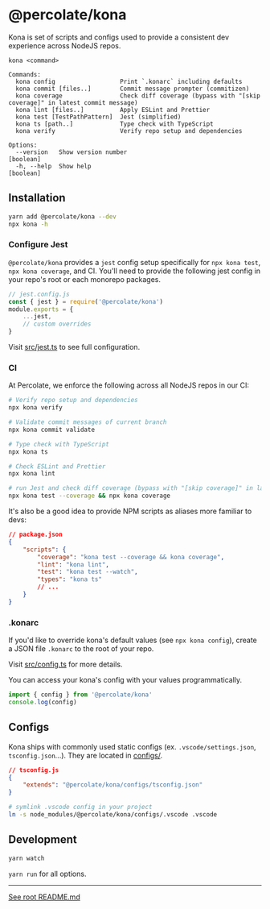 # @percolate/kona

Kona is set of scripts and configs used to provide a consistent dev experience across NodeJS repos.

```
kona <command>

Commands:
  kona config                  Print `.konarc` including defaults
  kona commit [files..]        Commit message prompter (commitizen)
  kona coverage                Check diff coverage (bypass with "[skip coverage]" in latest commit message)
  kona lint [files..]          Apply ESLint and Prettier
  kona test [TestPathPattern]  Jest (simplified)
  kona ts [path..]             Type check with TypeScript
  kona verify                  Verify repo setup and dependencies

Options:
  --version   Show version number                                                                    [boolean]
  -h, --help  Show help                                                                              [boolean]
```

## Installation

```sh
yarn add @percolate/kona --dev
npx kona -h
```

### Configure Jest

`@percolate/kona` provides a `jest` config setup specifically for `npx kona test`, `npx kona coverage`, and CI.
You'll need to provide the following jest config in your repo's root or each monorepo packages.

```js
// jest.config.js
const { jest } = require('@percolate/kona')
module.exports = {
    ...jest,
    // custom overrides
}
```

Visit [src/jest.ts](https://github.com/percolate/blend/blob/master/pkgs/kona/src/jest.ts) to see full configuration.

### CI

At Percolate, we enforce the following across all NodeJS repos in our CI:

```sh
# Verify repo setup and dependencies
npx kona verify

# Validate commit messages of current branch
npx kona commit validate

# Type check with TypeScript
npx kona ts

# Check ESLint and Prettier
npx kona lint

# run Jest and check diff coverage (bypass with "[skip coverage]" in latest commit message)
npx kona test --coverage && npx kona coverage
```

It's also be a good idea to provide NPM scripts as aliases more familiar to devs:

```json
// package.json
{
    "scripts": {
        "coverage": "kona test --coverage && kona coverage",
        "lint": "kona lint",
        "test": "kona test --watch",
        "types": "kona ts"
        // ...
    }
}
```

### .konarc

If you'd like to override kona's default values (see `npx kona config`), create a JSON file `.konarc` to the root of your repo.

Visit [src/config.ts](https://github.com/percolate/blend/blob/master/pkgs/kona/src/config.ts) for more details.

You can access your kona's config with your values programmatically.

```ts
import { config } from '@percolate/kona'
console.log(config)
```

## Configs

Kona ships with commonly used static configs (ex. `.vscode/settings.json`, `tsconfig.json`...).
They are located in [configs/](https://github.com/percolate/blend/tree/master/pkgs/kona/configs).

```json
// tsconfig.js
{
    "extends": "@percolate/kona/configs/tsconfig.json"
}
```

```sh
# symlink .vscode config in your project
ln -s node_modules/@percolate/kona/configs/.vscode .vscode
```

## Development

```sh
yarn watch
```

`yarn run` for all options.

---

[See root README.md](https://github.com/percolate/blend/blob/master/README.md)
